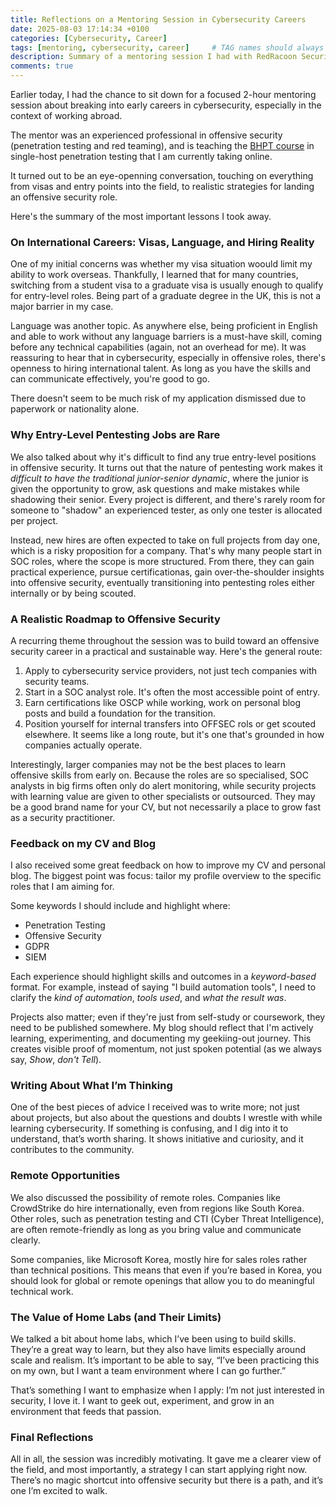 ```yaml
---
title: Reflections on a Mentoring Session in Cybersecurity Careers
date: 2025-08-03 17:14:34 +0100
categories: [Cybersecurity, Career]
tags: [mentoring, cybersecurity, career]     # TAG names should always be lowercase
description: Summary of a mentoring session I had with RedRacoon Security's founder on cybersecurity career building on a global scope
comments: true
---
```

Earlier today, I had the chance to sit down for a focused 2-hour mentoring session about breaking into early careers in cybersecurity, especially in the context of working abroad.

The mentor was an experienced professional in offensive security (penetration testing and red teaming), and is teaching the [BHPT course](https://www.inflearn.com/en/course/%ED%98%B8%EC%8A%A4%ED%8A%B8-%EA%B8%B0%EB%B0%98-%EB%AA%A8%EC%9D%98%ED%95%B4%ED%82%B9-%EA%B8%B0%EC%B4%88) in single-host penetration testing that I am currently taking online.

It turned out to be an eye-openning conversation, touching on everything from visas and entry points into the field, to realistic strategies for landing an offensive security role.

Here's the summary of the most important lessons I took away.

### On International Careers: Visas, Language, and Hiring Reality
One of my initial concerns was whether my visa situation woould limit my ability to work overseas. Thankfully, I learned that for many countries, switching from a student visa to a graduate visa is usually enough to qualify for entry-level roles. Being part of a graduate degree in the UK, this is not a major barrier in my case.

Language was another topic. As anywhere else, being proficient in English and able to work without any language barriers is a must-have skill, coming before any technical capabilities (again, not an overhead for me). It was reassuring to hear that in cybersecurity, especially in offensive roles, there's openness to hiring international talent. As long as you have the skills and can communicate effectively, you're good to go.

There doesn't seem to be much risk of my application dismissed due to paperwork or nationality alone.

### Why Entry-Level Pentesting Jobs are Rare
We also talked about why it's difficult to find any true entry-level positions in offensive security. It turns out that the nature of pentesting work makes it *difficult to have the traditional junior-senior dynamic*, where the junior is given the opportunity to grow, ask questions and make mistakes while shadowing their senior. Every project is different, and there's rarely room for someone to "shadow" an experienced tester, as only one tester is allocated per project.

Instead, new hires are often expected to take on full projects from day one, which is a risky proposition for a company. That's why many people start in SOC roles, where the scope is more structured. From there, they can gain practical experience, pursue certificationas, gain over-the-shoulder insights into offensive security, eventually transitioning into pentesting roles either internally or by being scouted.

### A Realistic Roadmap to Offensive Security
A recurring theme throughout the session was to build toward an offensive security career in a practical and sustainable way. Here's the general route:
1. Apply to cybersecurity service providers, not just tech companies with security teams.
2. Start in a SOC analyst role. It's often the most accessible point of entry.
3. Earn certifications like OSCP while working, work on personal blog posts and build a foundation for the transition.
4. Position yourself for internal transfers into OFFSEC rols or get scouted elsewhere.
It seems like a long route, but it's one that's grounded in how companies actually operate.

Interestingly, larger companies may not be the best places to learn offensive skills from early on. Because the roles are so specialised, SOC analysts in big firms often only do alert monitoring, while security projects with learning value are given to other specialists or outsourced. They may be a good brand name for your CV, but not necessarily a place to grow fast as a security practitioner.

### Feedback on my CV and Blog
I also received some great feedback on how to improve my CV and personal blog. The biggest point was focus: tailor my profile overview to the specific roles that I am aiming for.

Some keywords I should include and highlight where:
- Penetration Testing
- Offensive Security
- GDPR
- SIEM

Each experience should highlight skills and outcomes in a *keyword-based* format. For example, instead of saying "I build automation tools", I need to clarify the *kind of automation*, *tools used*, and *what the result was*.

Projects also matter; even if they're just from self-study or coursework, they need to be published somewhere. My blog should reflect that I'm actively learning, experimenting, and documenting my geekiing-out journey. This creates visible proof of momentum, not just spoken potential (as we always say, *Show*, *don't Tell*).

### Writing About What I’m Thinking

One of the best pieces of advice I received was to write more; not just about projects, but also about the questions and doubts I wrestle with while learning cybersecurity. If something is confusing, and I dig into it to understand, that’s worth sharing. It shows initiative and curiosity, and it contributes to the community.

### Remote Opportunities

We also discussed the possibility of remote roles. Companies like CrowdStrike do hire internationally, even from regions like South Korea. Other roles, such as penetration testing and CTI (Cyber Threat Intelligence), are often remote-friendly as long as you bring value and communicate clearly.

Some companies, like Microsoft Korea, mostly hire for sales roles rather than technical positions. This means that even if you’re based in Korea, you should look for global or remote openings that allow you to do meaningful technical work.

### The Value of Home Labs (and Their Limits)

We talked a bit about home labs, which I’ve been using to build skills. They’re a great way to learn, but they also have limits especially around scale and realism. It’s important to be able to say, “I’ve been practicing this on my own, but I want a team environment where I can go further.”

That’s something I want to emphasize when I apply: I’m not just interested in security, I love it. I want to geek out, experiment, and grow in an environment that feeds that passion.

### Final Reflections

All in all, the session was incredibly motivating. It gave me a clearer view of the field, and most importantly, a strategy I can start applying right now. There’s no magic shortcut into offensive security but there is a path, and it’s one I’m excited to walk.